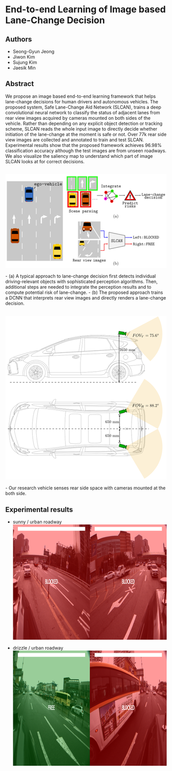 # End-to-end Learning of Image based Lane-Change Decision

## Authors
  - Seong-Gyun Jeong
  - Jiwon Kim
  - Sujung Kim
  - Jaesik Min

## Abstract
  We propose an image based end-to-end learning framework that helps lane-change decisions for human drivers and autonomous vehicles. The proposed system, Safe Lane-Change Aid Network (SLCAN), trains a deep convolutional neural network to classify the status of adjacent lanes from rear view images acquired by cameras mounted on both sides of the vehicle. Rather than depending on any explicit object detection or tracking scheme, SLCAN reads the whole input image to directly decide whether initiation of the lane-change at the moment is safe or not. Over 77k rear side view images are collected and annotated to train and test SLCAN. Experimental results show that the proposed framework achieves 96.98% classification accuracy although the test images are from unseen roadways. We also visualize the saliency map to understand which part of image SLCAN looks at for correct decisions.
<br />
<br />

<p align="center" >
  <img src="img/overview.jpg" width="640" />  
</p>
  - (a) A typical approach to lane-change decision first detects individual driving-relevant objects with sophisticated perception algorithms. Then, additional steps are needed to integrate the perception results and to compute potential risk of lane-change. 
  - (b) The proposed approach trains a DCNN that interprets rear view images and directly renders a lane-change decision.

<br />
<br />
<p align="center" >
  <img src="img/vehicle.png" width="640" />  
</p>
  - Our research vehicle senses rear side space with cameras mounted at the both side.
  

## Experimental results
  - sunny / urban roadway
<a href="http://www.youtube.com/watch?feature=player_embedded&v=ZTrllS4_xsA
" target="_blank"><img src="img/sunny.png" 
alt="Video results" width="1280" height="360" /></a>

  - drizzle / urban roadway
<a href="http://www.youtube.com/watch?feature=player_embedded&v=dWnuuFYUKdI
" target="_blank"><img src="img/drizzle.png" 
alt="Video results" width="1280" height="360" /></a>
